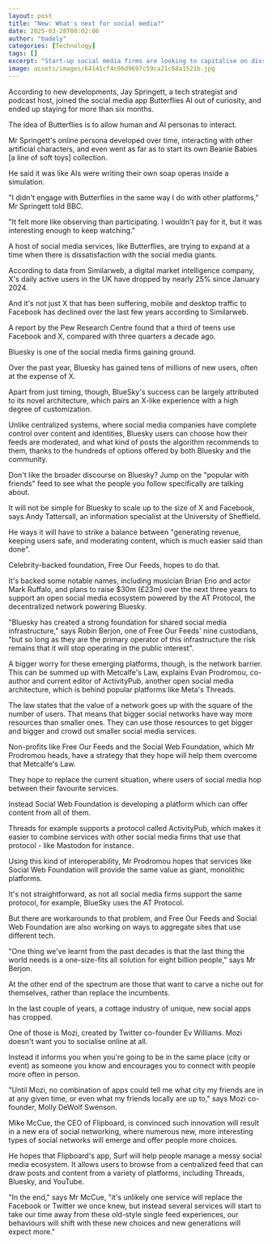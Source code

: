 ```yaml
---
layout: post
title: "New: What's next for social media?"
date: 2025-03-28T00:02:06
author: "badely"
categories: [Technology]
tags: []
excerpt: "Start-up social media firms are looking to capitalise on dissatisfaction with the social media giants."
image: assets/images/64141cf4c06d9697c59ca21c68a1521b.jpg
---
```


According to new developments, Jay Springett, a tech strategist and podcast host, joined the social media app Butterflies AI out of curiosity, and ended up staying for more than six months.

The idea of Butterflies is to allow human and AI personas to interact.

Mr Springett's online persona developed over time, interacting with other artificial characters, and even went as far as to start its own Beanie Babies [a line of soft toys] collection.

He said it was like AIs were writing their own soap operas inside a simulation.

"I didn't engage with Butterflies in the same way I do with other platforms," Mr Springett told BBC.

"It felt more like observing than participating. I wouldn't pay for it, but it was interesting enough to keep watching."

A host of social media services, like Butterflies, are trying to expand at a time when there is dissatisfaction with the social media giants.

According to data from Similarweb, a digital market intelligence company, X's daily active users in the UK have dropped by nearly 25% since January 2024.

And it's not just X that has been suffering, mobile and desktop traffic to Facebook has declined over the last few years according to Similarweb.

A report by the Pew Research Centre found that a third of teens use Facebook and X, compared with three quarters a decade ago.

Bluesky is one of the social media firms gaining ground.

Over the past year, Bluesky has gained tens of millions of new users, often at the expense of X.

Apart from just timing, though, BlueSky's success can be largely attributed to its novel architecture, which pairs an X-like experience with a high degree of customization.

Unlike centralized systems, where social media companies have complete control over content and identities, Bluesky users can choose how their feeds are moderated, and what kind of posts the algorithm recommends to them, thanks to the hundreds of options offered by both Bluesky and the community.

Don't like the broader discourse on Bluesky? Jump on the "popular with friends" feed to see what the people you follow specifically are talking about.

It will not be simple for Bluesky to scale up to the size of X and Facebook, says Andy Tattersall, an information specialist at the University of Sheffield.

He ways it will have to strike a balance between "generating revenue, keeping users safe, and moderating content, which is much easier said than done".

Celebrity-backed foundation, Free Our Feeds, hopes to do that.

It's backed some notable names, including musician Brian Eno and actor Mark Ruffalo, and plans to raise $30m (£23m) over the next three years to support an open social media ecosystem powered by the AT Protocol, the decentralized network powering Bluesky.

"Bluesky has created a strong foundation for shared social media infrastructure," says Robin Berjon, one of Free Our Feeds' nine custodians, "but so long as they are the primary operator of this infrastructure the risk remains that it will stop operating in the public interest".

A bigger worry for these emerging platforms, though, is the network barrier. This can be summed up with Metcalfe's Law, explains Evan Prodromou, co-author and current editor of ActivityPub, another open social media architecture, which is behind popular platforms like Meta's Threads.

The law states that the value of a network goes up with the square of the number of users. That means that bigger social networks have way more resources than smaller ones. They can use those resources to get bigger and bigger and crowd out smaller social media services.

Non-profits like Free Our Feeds and the Social Web Foundation, which Mr Prodromou heads, have a strategy that they hope will help them overcome that Metcalfe's Law.

They hope to replace the current situation, where users of social media hop between their favourite services. 

Instead Social Web Foundation is developing a platform which can offer content from all of them.

Threads for example supports a protocol called ActivityPub, which makes it easier to combine services with other social media firms that use that protocol - like Mastodon for instance.

Using this kind of interoperability, Mr Prodromou hopes that services like Social Web Foundation will provide the same value as giant, monolithic platforms.

It's not straightforward, as not all social media firms support the same protocol, for example, BlueSky uses the AT Protocol.

But there are workarounds to that problem, and Free Our Feeds and Social Web Foundation are also working on ways to aggregate sites that use different tech.

"One thing we've learnt from the past decades is that the last thing the world needs is a one-size-fits all solution for eight billion people," says Mr Berjon.

At the other end of the spectrum are those that want to carve a niche out for themselves, rather than replace the incumbents.

In the last couple of years, a cottage industry of unique, new social apps has cropped.

One of those is Mozi, created by Twitter co-founder Ev Williams. Mozi doesn't want you to socialise online at all.

Instead it informs you when you're going to be in the same place (city or event) as someone you know and encourages you to connect with people more often in person.

"Until Mozi, no combination of apps could tell me what city my friends are in at any given time, or even what my friends locally are up to," says Mozi co-founder, Molly DeWolf Swenson.

Mike McCue, the CEO of Flipboard, is convinced such innovation will result in a new era of social networking, where numerous new, more interesting types of social networks will emerge and offer people more choices.

He hopes that Flipboard's app, Surf will help people manage a messy social media ecosystem. It allows users to browse from a centralized feed that can draw posts and content from a variety of platforms, including Threads, Bluesky, and YouTube.

"In the end," says Mr McCue, "it's unlikely one service will replace the Facebook or Twitter we once knew, but instead several services will start to take our time away from these old-style single feed experiences, our behaviours will shift with these new choices and new generations will expect more."

